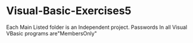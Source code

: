 # Visual-Basic-Exercises5
Each Main Listed folder is an Independent project.
Passwords In all Visual VBasic programs are"MembersOnly"
